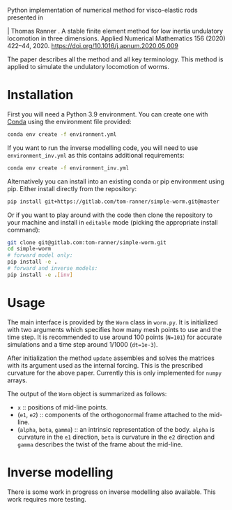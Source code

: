 Python implementation of numerical method for visco-elastic rods presented in

| Thomas Ranner . A stable finite element method for low inertia undulatory locomotion in three dimensions. Applied Numerical Mathematics 156 (2020) 422–44, 2020. https://doi.org/10.1016/j.apnum.2020.05.009

The paper describes all the method and all key terminology. This method is applied to simulate the undulatory locomotion of worms.

# Installation

First you will need a Python 3.9 environment. You can create one with [Conda](https://conda.io/docs/) using the environment file provided:

```bash
conda env create -f environment.yml
```

If you want to run the inverse modelling code, you will need to use `environment_inv.yml` as this contains additional requirements:

```bash
conda env create -f environment_inv.yml
```

Alternatively you can install into an existing conda or pip environment using pip. 
Either install directly from the repository:

```bash
pip install git+https://gitlab.com/tom-ranner/simple-worm.git@master
```

Or if you want to play around with the code then clone the repository to your machine and install in `editable` mode (picking the appropriate install command):

```bash
git clone git@gitlab.com:tom-ranner/simple-worm.git
cd simple-worm
# forward model only:
pip install -e . 
# forward and inverse models:
pip install -e .[inv] 
```


# Usage

The main interface is provided by the `Worm` class in `worm.py`. It is initialized with two arguments which specifies how many mesh points to use and the time step. It is recommended to use around 100 points (`N=101`) for accurate simulations and a time step around 1/1000 (`dt=1e-3`).

After initialization the method `update` assembles and solves the matrices with its argument used as the internal forcing. This is the prescribed curvature for the above paper. Currently this is only implemented for `numpy` arrays.

The output of the `Worm` object is summarized as follows:

- `x` :: positions of mid-line points.
- (`e1`, `e2`) :: components of the orthogonormal frame attached to the mid-line.
- (`alpha`, `beta`, `gamma`) :: an intrinsic representation of the body. `alpha` is curvature in the `e1` direction, `beta` is curvature in the `e2` direction and `gamma` describes the twist of the frame about the mid-line.

# Inverse modelling

There is some work in progress on inverse modelling also available. This work requires more testing.
